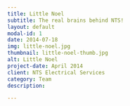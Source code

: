 ```yaml
---
title: Little Noel
subtitle: The real brains behind NTS!
layout: default
modal-id: 1
date: 2014-07-18
img: little-noel.jpg
thumbnail: little-noel-thumb.jpg
alt: Little Noel
project-date: April 2014
client: NTS Electrical Services
category: Team
description: 

---
```


